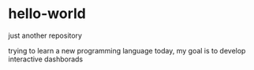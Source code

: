 # hello-world
just another repository

trying to learn a new programming language today, my goal is to develop interactive dashborads
